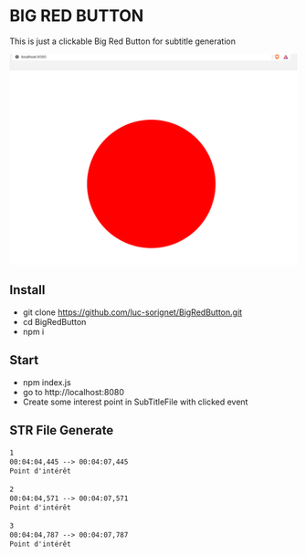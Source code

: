 # BIG RED BUTTON
This is just a clickable Big Red Button for subtitle generation

![Screenshot1](https://github.com/luc-sorignet/BigRedButton/blob/master/screenshot.png?raw=true)

## Install
- git clone https://github.com/luc-sorignet/BigRedButton.git
- cd BigRedButton
- npm i

## Start
- npm index.js
- go to http://localhost:8080
- Create some interest point in SubTitleFile with clicked event 



## STR File Generate

    1
    00:04:04,445 --> 00:04:07,445
    Point d'intérêt

    2
    00:04:04,571 --> 00:04:07,571
    Point d'intérêt

    3
    00:04:04,787 --> 00:04:07,787
    Point d'intérêt

